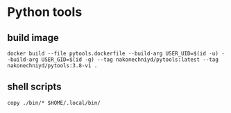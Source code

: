 # Python tools


## build image
```
docker build --file pytools.dockerfile --build-arg USER_UID=$(id -u) --build-arg USER_GID=$(id -g) --tag nakonechniyd/pytools:latest --tag nakonechniyd/pytools:3.8-v1 .
```

## shell scripts
```
copy ./bin/* $HOME/.local/bin/
```

